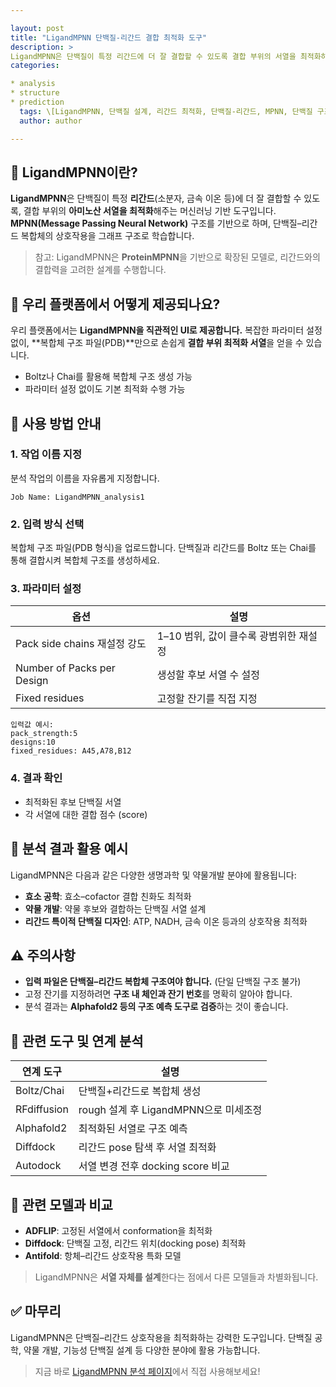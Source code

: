 ```yaml
---

layout: post
title: "LigandMPNN 단백질-리간드 결합 최적화 도구"
description: >
LigandMPNN은 단백질이 특정 리간드에 더 잘 결합할 수 있도록 결합 부위의 서열을 최적화하는 MPNN 기반 모델입니다. 단백질과 리간드를 그래프로 변환하여 상호작용을 고려한 서열 설계를 수행합니다.
categories:

* analysis
* structure
* prediction
  tags: \[LigandMPNN, 단백질 설계, 리간드 최적화, 단백질-리간드, MPNN, 단백질 구조 예측, 단백질 공학, 약물 디자인]
  author: author

---
```


## 🔬 LigandMPNN이란?

**LigandMPNN**은 단백질이 특정 **리간드**(소분자, 금속 이온 등)에 더 잘 결합할 수 있도록, 결합 부위의 **아미노산 서열을 최적화**해주는 머신러닝 기반 도구입니다.
**MPNN(Message Passing Neural Network)** 구조를 기반으로 하며, 단백질–리간드 복합체의 상호작용을 그래프 구조로 학습합니다.

> 참고: LigandMPNN은 **ProteinMPNN**을 기반으로 확장된 모델로, 리간드와의 결합력을 고려한 설계를 수행합니다.

## 🧪 우리 플랫폼에서 어떻게 제공되나요?

우리 플랫폼에서는 **LigandMPNN을 직관적인 UI로 제공합니다.**
복잡한 파라미터 설정 없이, \*\*복합체 구조 파일(PDB)\*\*만으로 손쉽게 **결합 부위 최적화 서열**을 얻을 수 있습니다.

* Boltz나 Chai를 활용해 복합체 구조 생성 가능
* 파라미터 설정 없이도 기본 최적화 수행 가능

## 📝 사용 방법 안내

### 1. 작업 이름 지정

분석 작업의 이름을 자유롭게 지정합니다.

```plaintext
Job Name: LigandMPNN_analysis1
```

### 2. 입력 방식 선택

복합체 구조 파일(PDB 형식)을 업로드합니다.
단백질과 리간드를 Boltz 또는 Chai를 통해 결합시켜 복합체 구조를 생성하세요.

### 3. 파라미터 설정

| 옵션                         | 설명                       |
| -------------------------- | ------------------------ |
| Pack side chains 재설정 강도    | 1–10 범위, 값이 클수록 광범위한 재설정 |
| Number of Packs per Design | 생성할 후보 서열 수 설정           |
| Fixed residues             | 고정할 잔기를 직접 지정            |

```plaintext
입력값 예시:
pack_strength:5
designs:10
fixed_residues: A45,A78,B12
```

### 4. 결과 확인

* 최적화된 후보 단백질 서열
* 각 서열에 대한 결합 점수 (score)

## 🧬 분석 결과 활용 예시

LigandMPNN은 다음과 같은 다양한 생명과학 및 약물개발 분야에 활용됩니다:

* **효소 공학**: 효소–cofactor 결합 친화도 최적화
* **약물 개발**: 약물 후보와 결합하는 단백질 서열 설계
* **리간드 특이적 단백질 디자인**: ATP, NADH, 금속 이온 등과의 상호작용 최적화

## ⚠️ 주의사항

* **입력 파일은 단백질–리간드 복합체 구조여야 합니다.** (단일 단백질 구조 불가)
* 고정 잔기를 지정하려면 **구조 내 체인과 잔기 번호**를 명확히 알아야 합니다.
* 분석 결과는 **Alphafold2 등의 구조 예측 도구로 검증**하는 것이 좋습니다.

## 🔗 관련 도구 및 연계 분석

| 연계 도구       | 설명                           |
| ----------- | ---------------------------- |
| Boltz/Chai  | 단백질+리간드로 복합체 생성              |
| RFdiffusion | rough 설계 후 LigandMPNN으로 미세조정 |
| Alphafold2  | 최적화된 서열로 구조 예측               |
| Diffdock    | 리간드 pose 탐색 후 서열 최적화         |
| Autodock    | 서열 변경 전후 docking score 비교    |

## 🔄 관련 모델과 비교

* **ADFLIP**: 고정된 서열에서 conformation을 최적화
* **Diffdock**: 단백질 고정, 리간드 위치(docking pose) 최적화
* **Antifold**: 항체–리간드 상호작용 특화 모델

> LigandMPNN은 **서열 자체를 설계**한다는 점에서 다른 모델들과 차별화됩니다.

## ✅ 마무리

LigandMPNN은 단백질–리간드 상호작용을 최적화하는 강력한 도구입니다.
단백질 공학, 약물 개발, 기능성 단백질 설계 등 다양한 분야에 활용 가능합니다.

> 지금 바로 <a href="#" onclick="window.open('https://scv.bio/Analysis/LigandMPNN', '_blank'); return false;" rel="noopener noreferrer">LigandMPNN 분석 페이지</a>에서 직접 사용해보세요!
